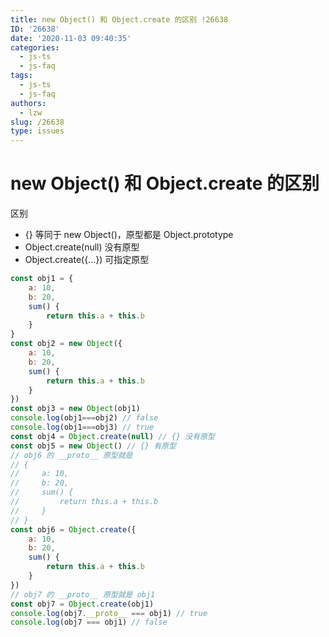 ```yaml
---
title: new Object() 和 Object.create 的区别 !26638
ID: '26638'
date: '2020-11-03 09:40:35'
categories:
  - js-ts
  - js-faq
tags:
  - js-ts
  - js-faq
authors:
  - lzw
slug: /26638
type: issues
---
```


# new Object() 和 Object.create 的区别

区别

- {} 等同于 new Object()，原型都是 Object.prototype
- Object.create(null) 没有原型
- Object.create({...}) 可指定原型

``` js 
const obj1 = {
    a: 10,
    b: 20,
    sum() {
        return this.a + this.b
    }
}
const obj2 = new Object({
    a: 10,
    b: 20,
    sum() {
        return this.a + this.b
    }
})
const obj3 = new Object(obj1)
console.log(obj1===obj2) // false
console.log(obj1===obj3) // true
const obj4 = Object.create(null) // {} 没有原型
const obj5 = new Object() // {} 有原型
// obj6 的 __proto__ 原型就是
// {
//     a: 10,
//     b: 20,
//     sum() {
//         return this.a + this.b
//     }
// }
const obj6 = Object.create({
    a: 10,
    b: 20,
    sum() {
        return this.a + this.b
    }
})
// obj7 的 __proto__ 原型就是 obj1
const obj7 = Object.create(obj1)
console.log(obj7.__proto__ === obj1) // true
console.log(obj7 === obj1) // false
```
 
 
 
 
 
 
 
 
 
 
 
 
 
 
 
 
 
 
 
 
 
 
 
 
 
